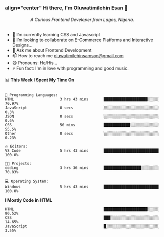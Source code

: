 ### align="center" Hi there, I'm Oluwatimilehin Esan 👋
<h6 align="center">A Curious Frontend Developer from Lagos, Nigeria.</h3>

- 🌱 I’m currently learning CSS and Javascript
- 👯 I’m looking to collaborate on E-Commerce Platforms and Interactive Designs...
- 💬 Ask me about Frontend Development
- 📫 How to reach me oluwatimilehinsamson@gmail.com 
- 😄 Pronouns: He/His...
- ⚡ Fun fact: I'm in love with programming and good music.

📊 **This Week I Spent My Time On** 

```text

💬 Programming Languages: 
HTML                     3 hrs 43 mins       ████████████████████░░░░░   70.97% 
JavaScript               0 secs              ░░░░░░░░░░░░░░░░░░░░░░░░░   0.3%
JSON                     0 secs              ░░░░░░░░░░░░░░░░░░░░░░░░░   0.6% 
CSS                      50 mins             ████████████░░░░░░░░░░░░░   55.5% 
Other                    0 secs              ░░░░░░░░░░░░░░░░░░░░░░░░░   0.23%

🔥 Editors: 
VS Code                  5 hrs 43 mins       █████████████████████████   100.0%

🐱‍💻 Projects: 
coding                   3 hrs 36 mins       █████████████████░░░░░░░░   70.83% 

💻 Operating System: 
Windows                  5 hrs 43 mins       █████████████████████████   100.0%

```

**I Mostly Code in HTML** 

```text
HTML                                         ████████████████████░░░░░   80.52% 
CSS                                          ███░░░░░░░░░░░░░░░░░░░░░░   14.65% 
JavaScript                                   █░░░░░░░░░░░░░░░░░░░░░░░░   3.55%

```

